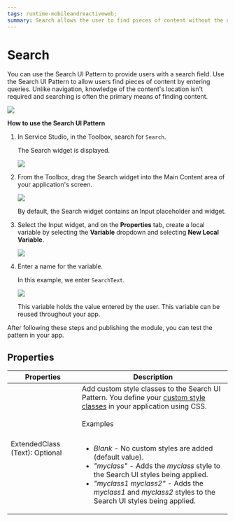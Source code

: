 ```yaml
---
tags: runtime-mobileandreactiveweb;
summary: Search allows the user to find pieces of content without the use of navigation.
---
```


# Search

You can use the Search UI Pattern to provide users with a search field. Use the Search UI Pattern to allow users find pieces of content by entering queries. Unlike navigation, knowledge of the content's location isn't required and searching is often the primary means of finding content.

![](<images/search-5-ss.png>)

**How to use the Search UI Pattern**

1. In Service Studio, in the Toolbox, search for `Search`.

    The Search widget is displayed.

    ![](<images/search-1-ss.png>)

1. From the Toolbox, drag the Search widget into the Main Content area of your application's screen.

    ![](<images/search-2-ss.png>)

    By default, the Search widget contains an Input placeholder and widget.

1. Select the Input widget, and on the **Properties** tab, create a local variable by selecting the **Variable** dropdown and selecting **New Local Variable**.

    ![](<images/search-3-ss.png>)

1. Enter a name for the variable.

    In this example, we enter `SearchText`.

    ![](images/search-4-ss.png)

    This variable holds the value entered by the user. This variable can be reused throughout your app.

After following these steps and publishing the module, you can test the pattern in your app.

## Properties

| Properties | Description |
|---|---|
| ExtendedClass (Text): Optional | Add custom style classes to the Search UI Pattern. You define your [custom style classes](../../../look-feel/css.md) in your application using CSS.<br/><br/>Examples<br/><br/><ul><li>_Blank_ - No custom styles are added (default value). </li><li>_"myclass"_ - Adds the _myclass_ style to the Search UI styles being applied.</li><li>_"myclass1 myclass2"_ - Adds the _myclass1_ and _myclass2_ styles to the Search UI styles being applied.</li></ul> |  
